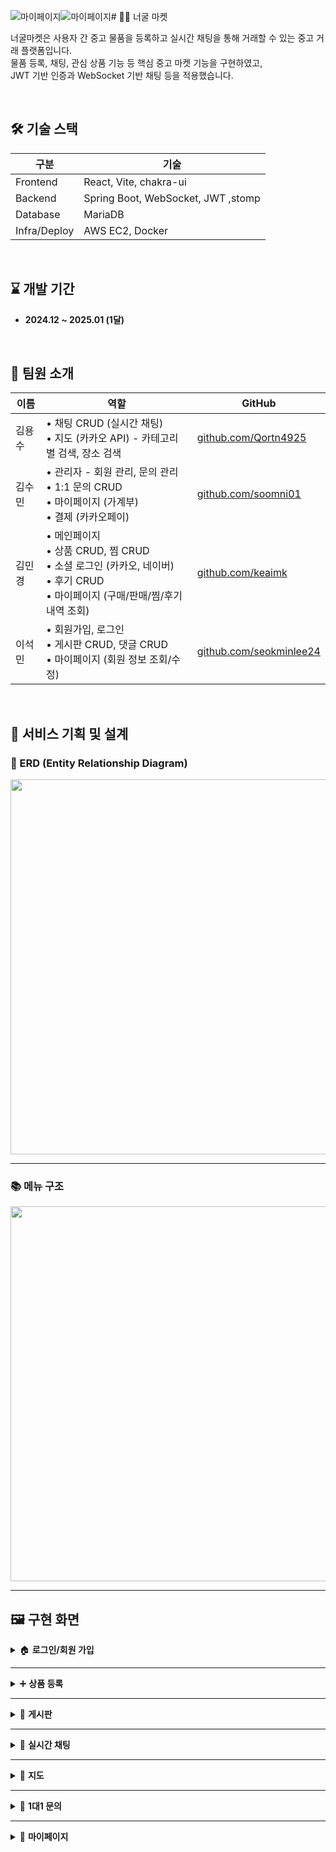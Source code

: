 ![마이페이지](https://github.com/user-attachments/assets/7b23fc7e-7b2c-453d-bb71-b5a3bb5105ba)![마이페이지](https://github.com/user-attachments/assets/7b23fc7e-7b2c-453d-bb71-b5a3bb5105ba)# 🧑‍💻 너굴 마켓 

너굴마켓은 사용자 간 중고 물품을 등록하고 실시간 채팅을 통해 거래할 수 있는 중고 거래 플랫폼입니다.  
물품 등록, 채팅, 관심 상품 기능 등 핵심 중고 마켓 기능을 구현하였고,  
JWT 기반 인증과 WebSocket 기반 채팅 등을 적용했습니다.

<br/>

## 🛠 기술 스택

| 구분         | 기술 |
|--------------|------|
| Frontend     | React, Vite, chakra-ui |
| Backend      | Spring Boot, WebSocket, JWT ,stomp |
| Database     | MariaDB |
| Infra/Deploy | AWS EC2, Docker|

<br/>

## ⌛ 개발 기간

- **2024.12 ~ 2025.01 (1달)**

<br/>

## 👥 팀원 소개

| 이름   | 역할 | GitHub |
|--------|------|--------|
| 김용수 | • 채팅 CRUD (실시간 채팅)<br>• 지도 (카카오 API) - 카테고리별 검색, 장소 검색 | [github.com/Qortn4925](https://github.com/Qortn4925) |
| 김수민 | • 관리자 - 회원 관리, 문의 관리<br>• 1:1 문의 CRUD<br>• 마이페이지 (가계부)<br>• 결제 (카카오페이) | [github.com/soomni01](https://github.com/soomni01) |
| 김민경 | • 메인페이지<br>• 상품 CRUD, 찜 CRUD<br>• 소셜 로그인 (카카오, 네이버)<br>• 후기 CRUD<br>• 마이페이지 (구매/판매/찜/후기 내역 조회) | [github.com/keaimk](https://github.com/keaimk) |
| 이석민 | • 회원가입, 로그인<br>• 게시판 CRUD, 댓글 CRUD<br>• 마이페이지 (회원 정보 조회/수정) | [github.com/seokminlee24](https://github.com/seokminlee24) |

<br/>

## 🧩 서비스 기획 및 설계

### 📌 ERD (Entity Relationship Diagram)

<p align="center">
  <img src="https://github.com/user-attachments/assets/1a8394b3-ac06-4531-ac04-b3cce38c9ba5" width="600"/>
</p>

---

### 📚 메뉴 구조

<p align="center">
  <img src="https://github.com/user-attachments/assets/e4f51ee8-1e7d-46ba-b82f-2dfc4a40b917" width="600"/>
</p>

---

## 🖼️ 구현 화면

<details>
<summary>🏠 <strong>로그인/회원 가입</strong></summary>

<p align="center">
  <img src="https://github.com/user-attachments/assets/f7f793b7-7627-4ae0-a6ed-16df6d98347b" width="600"/>
  <img src="https://github.com/user-attachments/assets/4da2caf8-8f6f-4a57-9804-b8110a82e756" width="600"/>
</p>

</details>

---

<details>
<summary>➕ <strong>상품 등록</strong></summary>

<p align="center">
  <img src="https://github.com/user-attachments/assets/21718913-400c-4bfa-b202-834a01ef8736" width="600"/>
  <img src="https://github.com/user-attachments/assets/9a8d59ed-043e-490e-ad7e-512c05de13df" width="600"/>
  <img src="https://github.com/user-attachments/assets/e94dccdd-a9b5-41b4-b3c3-f3e8eadeabe1" width="600"/>
  <img src="https://your-image-url.com/register.gif" width="600"/>
</p>

</details>

---

<details>
<summary>📝 <strong>게시판</strong></summary>

<p align="center">
  <img src="https://github.com/user-attachments/assets/27be9173-7e3c-420d-8672-41ac263c6278" width="600"/>
  <img src="https://github.com/user-attachments/assets/10f63eb8-634a-4a0d-92e8-510f10213f7f" width="600"/>
</p>

</details>

---

<details>
<summary>💬 <strong>실시간 채팅</strong></summary>

<p align="center">
  <img src="https://github.com/user-attachments/assets/b22d80ed-d6ca-47ec-8319-5e64e93d6aca" width="600"/>
  <img src="https://github.com/user-attachments/assets/185146cf-9b42-4287-8bec-d1d4b8903a40" width="600"/>
  <img src="https://github.com/user-attachments/assets/51c58c58-6dcd-4a92-b6b3-7375556282d6" width="600"/>
  <img src="https://github.com/user-attachments/assets/3ce3e3ea-7420-4aec-9a31-1e2308aa3c75" width="600"/>
  <img src="https://github.com/user-attachments/assets/e2640909-7f2a-4ba6-a5c2-fb22b252c0c7" width="600"/>
</p>

</details>

---
<details>
<summary>💬 <strong>지도</strong></summary>

<p align="center">
 ![지도](https://github.com/user-attachments/assets/ceb42e4d-dbf1-49cd-b7bf-97b4edb8c882)

![검색 결과 리스트+마커](https://github.com/user-attachments/assets/186ae3b8-cda2-4ed5-8d02-e0c7d77231e0)

![리스트 혹은, 마커 클릭시](https://github.com/user-attachments/assets/a555f665-e6c1-433c-9cfc-e9fd6d065bb6)

![카테고리 상세](https://github.com/user-attachments/assets/ba1594b8-9bff-49f4-94e5-e4e428a9968c)

![카테고리 클릭시](https://github.com/user-attachments/assets/15c5f7a9-5b73-41e3-9915-33a3255d2504)


</p>

</details>

---

<details>
<summary>📩 <strong>1대1 문의</strong></summary>

<p align="center">
  <img src="https://github.com/user-attachments/assets/467ddd3a-b274-4689-95d0-f37b4bf6e3ac" width="600"/>
  <img src="https://github.com/user-attachments/assets/ca77a3f7-f32d-4053-b096-f2e46b4c584a" width="600"/>
</p>

</details>

---

<details>
<summary>👤 <strong>마이페이지</strong></summary>

- 내가 등록한 상품, 찜한 상품, 채팅 내역 등을 확인할 수 있는 개인 페이지입니다.  
- 회원 정보 수정 및 탈퇴 기능도 포함되어 있습니다.

<details>
<summary>👤 <strong>마이페이지</strong></summary>

- 내가 등록한 상품, 찜한 상품, 채팅 내역 등을 확인할 수 있는 개인 페이지입니다.  
- 회원 정보 수정 및 탈퇴 기능도 포함되어 있습니다.

<p align="center">
  <img src="https://github.com/user-attachments/assets/8d9152c8-d015-4ad5-892a-5b7f7b411ec9" width="600"/><br/>
  <img src="https://github.com/user-attachments/assets/cc921748-39f4-4fe8-ad7f-96a3215040c2" width="600"/><br/>
  <img src="https://github.com/user-attachments/assets/73369335-8324-449d-beb4-e1d43637febe" width="600"/><br/>
  <img src="https://github.com/user-attachments/assets/bcbd77bc-7bd4-4988-9feb-a4da6648e77d" width="600"/><br/>
  <img src="https://github.com/user-attachments/assets/a7a5c8f0-07f1-418c-b3fb-f57f9c548982" width="600"/><br/>
  <img src="https://github.com/user-attachments/assets/419b4303-fe1d-4f5f-b1d5-504f9ec7b89a" width="600"/><br/>
  <img src="https://github.com/user-attachments/assets/322abc7b-8e4d-490a-ac45-ee09d2ad3251" width="600"/>
</p>

</details>


</details>


